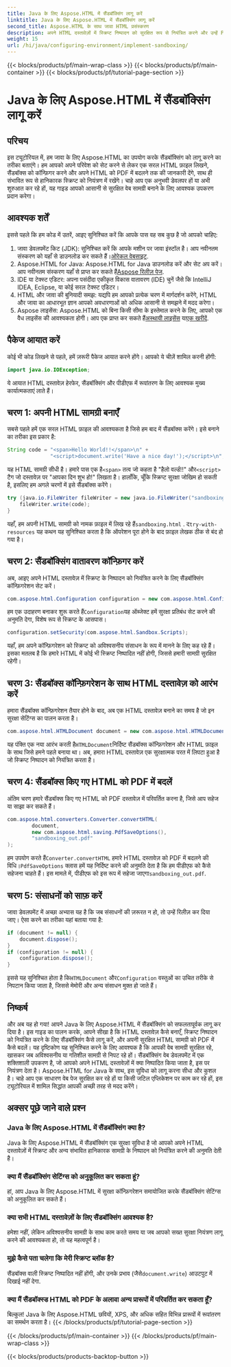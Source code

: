```yaml
---
title: Java के लिए Aspose.HTML में सैंडबॉक्सिंग लागू करें
linktitle: Java के लिए Aspose.HTML में सैंडबॉक्सिंग लागू करें
second_title: Aspose.HTML के साथ जावा HTML प्रसंस्करण
description: अपने HTML दस्तावेज़ों में स्क्रिप्ट निष्पादन को सुरक्षित रूप से नियंत्रित करने और उन्हें PDF में परिवर्तित करने के लिए Java के लिए Aspose.HTML में सैंडबॉक्सिंग को लागू करना सीखें।
weight: 15
url: /hi/java/configuring-environment/implement-sandboxing/
---
```


{{< blocks/products/pf/main-wrap-class >}}
{{< blocks/products/pf/main-container >}}
{{< blocks/products/pf/tutorial-page-section >}}

# Java के लिए Aspose.HTML में सैंडबॉक्सिंग लागू करें

## परिचय
इस ट्यूटोरियल में, हम जावा के लिए Aspose.HTML का उपयोग करके सैंडबॉक्सिंग को लागू करने का तरीका बताएंगे। हम आपको अपने परिवेश को सेट करने से लेकर एक सरल HTML फ़ाइल लिखने, सैंडबॉक्स को कॉन्फ़िगर करने और अपने HTML को PDF में बदलने तक की जानकारी देंगे, साथ ही संभावित रूप से हानिकारक स्क्रिप्ट को नियंत्रण में रखेंगे। चाहे आप एक अनुभवी डेवलपर हों या अभी शुरुआत कर रहे हों, यह गाइड आपको आसानी से सुरक्षित वेब सामग्री बनाने के लिए आवश्यक उपकरण प्रदान करेगा।
## आवश्यक शर्तें
इससे पहले कि हम कोड में उतरें, आइए सुनिश्चित करें कि आपके पास वह सब कुछ है जो आपको चाहिए:
1.  जावा डेवलपमेंट किट (JDK): सुनिश्चित करें कि आपके मशीन पर जावा इंस्टॉल है। आप नवीनतम संस्करण को यहाँ से डाउनलोड कर सकते हैं।[ओरेकल वेबसाइट](https://www.oracle.com/java/technologies/javase-downloads.html).
2.  Aspose.HTML for Java: Aspose.HTML for Java डाउनलोड करें और सेट अप करें। आप नवीनतम संस्करण यहाँ से प्राप्त कर सकते हैं[Aspose रिलीज़ पेज](https://releases.aspose.com/html/java/).
3. IDE या टेक्स्ट एडिटर: अपना पसंदीदा एकीकृत विकास वातावरण (IDE) चुनें जैसे कि IntelliJ IDEA, Eclipse, या कोई सरल टेक्स्ट एडिटर।
4. HTML और जावा की बुनियादी समझ: यद्यपि हम आपको प्रत्येक चरण में मार्गदर्शन करेंगे, HTML और जावा का आधारभूत ज्ञान आपको अवधारणाओं को अधिक आसानी से समझने में मदद करेगा।
5.  Aspose लाइसेंस: Aspose.HTML को बिना किसी सीमा के इस्तेमाल करने के लिए, आपको एक वैध लाइसेंस की आवश्यकता होगी। आप एक प्राप्त कर सकते हैं[अस्थायी लाइसेंस](https://purchase.aspose.com/temporary-license/) या[एक खरीदें](https://purchase.aspose.com/buy).

## पैकेज आयात करें
कोई भी कोड लिखने से पहले, हमें ज़रूरी पैकेज आयात करने होंगे। आपको ये चीज़ें शामिल करनी होंगी:
```java
import java.io.IOException;
```
ये आयात HTML दस्तावेज़ हेरफेर, सैंडबॉक्सिंग और पीडीएफ में रूपांतरण के लिए आवश्यक मुख्य कार्यात्मकताएं लाते हैं।

## चरण 1: अपनी HTML सामग्री बनाएँ
सबसे पहले हमें एक सरल HTML फ़ाइल की आवश्यकता है जिसे हम बाद में सैंडबॉक्स करेंगे। इसे बनाने का तरीका इस प्रकार है:
```java
String code = "<span>Hello World!!</span>\n" +
              "<script>document.write('Have a nice day!');</script>\n";
```
 यह HTML सामग्री सीधी है। हमारे पास एक है`<span>` तत्व जो कहता है "हैलो वर्ल्ड!!" और`<script>` टैग जो दस्तावेज़ पर "आपका दिन शुभ हो!" लिखता है। हालाँकि, चूँकि स्क्रिप्ट सुरक्षा जोखिम हो सकती है, इसलिए हम अगले चरणों में इसे सैंडबॉक्स करेंगे।
```java
try (java.io.FileWriter fileWriter = new java.io.FileWriter("sandboxing.html")) {
    fileWriter.write(code);
}
```
यहाँ, हम अपनी HTML सामग्री को नामक फ़ाइल में लिख रहे हैं`sandboxing.html` . द`try-with-resources` यह कथन यह सुनिश्चित करता है कि ऑपरेशन पूरा होने के बाद फ़ाइल लेखक ठीक से बंद हो गया है।
## चरण 2: सैंडबॉक्सिंग वातावरण कॉन्फ़िगर करें
अब, आइए अपने HTML दस्तावेज़ में स्क्रिप्ट के निष्पादन को नियंत्रित करने के लिए सैंडबॉक्सिंग कॉन्फ़िगरेशन सेट करें।
```java
com.aspose.html.Configuration configuration = new com.aspose.html.Configuration();
```
 हम एक उदाहरण बनाकर शुरू करते हैं`Configuration`यह ऑब्जेक्ट हमें सुरक्षा प्रतिबंध सेट करने की अनुमति देगा, विशेष रूप से स्क्रिप्ट के आसपास।
```java
configuration.setSecurity(com.aspose.html.Sandbox.Scripts);
```
यहाँ, हम अपने कॉन्फ़िगरेशन को स्क्रिप्ट को अविश्वसनीय संसाधन के रूप में मानने के लिए कह रहे हैं। इसका मतलब है कि हमारे HTML में कोई भी स्क्रिप्ट निष्पादित नहीं होगी, जिससे हमारी सामग्री सुरक्षित रहेगी।
## चरण 3: सैंडबॉक्स कॉन्फ़िगरेशन के साथ HTML दस्तावेज़ को आरंभ करें
हमारा सैंडबॉक्स कॉन्फ़िगरेशन तैयार होने के बाद, अब एक HTML दस्तावेज़ बनाने का समय है जो इन सुरक्षा सेटिंग्स का पालन करता है।
```java
com.aspose.html.HTMLDocument document = new com.aspose.html.HTMLDocument("sandboxing.html", configuration);
```
 यह पंक्ति एक नया आरंभ करती है`HTMLDocument`निर्दिष्ट सैंडबॉक्स कॉन्फ़िगरेशन और HTML फ़ाइल के साथ जिसे हमने पहले बनाया था। अब, हमारा HTML दस्तावेज़ एक सुरक्षात्मक परत में लिपटा हुआ है जो स्क्रिप्ट निष्पादन को नियंत्रित करता है।
## चरण 4: सैंडबॉक्स किए गए HTML को PDF में बदलें
अंतिम चरण हमारे सैंडबॉक्स किए गए HTML को PDF दस्तावेज़ में परिवर्तित करना है, जिसे आप सहेज या साझा कर सकते हैं।
```java
com.aspose.html.converters.Converter.convertHTML(
        document,
        new com.aspose.html.saving.PdfSaveOptions(),
        "sandboxing_out.pdf"
);
```
 हम उपयोग करते हैं`Converter.convertHTML` हमारे HTML दस्तावेज़ को PDF में बदलने की विधि।`PdfSaveOptions` क्लास हमें यह निर्दिष्ट करने की अनुमति देता है कि हम पीडीएफ को कैसे सहेजना चाहते हैं। इस मामले में, पीडीएफ को इस रूप में सहेजा जाएगा`sandboxing_out.pdf`.
## चरण 5: संसाधनों को साफ़ करें
जावा डेवलपमेंट में अच्छा अभ्यास यह है कि जब संसाधनों की ज़रूरत न हो, तो उन्हें रिलीज़ कर दिया जाए। ऐसा करने का तरीका यहां बताया गया है:
```java
if (document != null) {
    document.dispose();
}
if (configuration != null) {
    configuration.dispose();
}
```
 इससे यह सुनिश्चित होता है कि`HTMLDocument` और`Configuration` वस्तुओं का उचित तरीके से निपटान किया जाता है, जिससे मेमोरी और अन्य संसाधन मुक्त हो जाते हैं।

## निष्कर्ष
और अब यह हो गया! आपने Java के लिए Aspose.HTML में सैंडबॉक्सिंग को सफलतापूर्वक लागू कर दिया है। इस गाइड का पालन करके, आपने सीखा है कि HTML दस्तावेज़ कैसे बनाएँ, स्क्रिप्ट निष्पादन को नियंत्रित करने के लिए सैंडबॉक्सिंग कैसे लागू करें, और अपनी सुरक्षित HTML सामग्री को PDF में कैसे बदलें। यह दृष्टिकोण यह सुनिश्चित करने के लिए आवश्यक है कि आपकी वेब सामग्री सुरक्षित रहे, खासकर जब अविश्वसनीय या गतिशील सामग्री से निपट रहे हों।
सैंडबॉक्सिंग वेब डेवलपमेंट में एक शक्तिशाली उपकरण है, जो आपको अपने HTML दस्तावेज़ों में क्या निष्पादित किया जाता है, इस पर नियंत्रण देता है। Aspose.HTML for Java के साथ, इस सुविधा को लागू करना सीधा और कुशल है। चाहे आप एक साधारण वेब पेज सुरक्षित कर रहे हों या किसी जटिल एप्लिकेशन पर काम कर रहे हों, इस ट्यूटोरियल में शामिल सिद्धांत आपकी अच्छी तरह से मदद करेंगे।
## अक्सर पूछे जाने वाले प्रश्न
### Java के लिए Aspose.HTML में सैंडबॉक्सिंग क्या है?
Java के लिए Aspose.HTML में सैंडबॉक्सिंग एक सुरक्षा सुविधा है जो आपको अपने HTML दस्तावेज़ों में स्क्रिप्ट और अन्य संभावित हानिकारक सामग्री के निष्पादन को नियंत्रित करने की अनुमति देती है।
### क्या मैं सैंडबॉक्सिंग सेटिंग्स को अनुकूलित कर सकता हूं?
हां, आप Java के लिए Aspose.HTML में सुरक्षा कॉन्फ़िगरेशन समायोजित करके सैंडबॉक्सिंग सेटिंग्स को अनुकूलित कर सकते हैं।
### क्या सभी HTML दस्तावेज़ों के लिए सैंडबॉक्सिंग आवश्यक है?
हमेशा नहीं, लेकिन अविश्वसनीय सामग्री के साथ काम करते समय या जब आपको सख्त सुरक्षा नियंत्रण लागू करने की आवश्यकता हो, तो यह महत्वपूर्ण है।
### मुझे कैसे पता चलेगा कि मेरी स्क्रिप्ट ब्लॉक है?
 सैंडबॉक्स वाली स्क्रिप्ट निष्पादित नहीं होंगी, और उनके प्रभाव (जैसे`document.write`) आउटपुट में दिखाई नहीं देगा.
### क्या मैं सैंडबॉक्स्ड HTML को PDF के अलावा अन्य प्रारूपों में परिवर्तित कर सकता हूँ?
बिल्कुल! Java के लिए Aspose.HTML छवियों, XPS, और अधिक सहित विभिन्न प्रारूपों में रूपांतरण का समर्थन करता है।
{{< /blocks/products/pf/tutorial-page-section >}}

{{< /blocks/products/pf/main-container >}}
{{< /blocks/products/pf/main-wrap-class >}}

{{< blocks/products/products-backtop-button >}}
